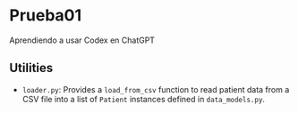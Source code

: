 # Prueba01
Aprendiendo a usar Codex en ChatGPT

## Utilities

- `loader.py`: Provides a `load_from_csv` function to read patient data from a CSV file into a list of `Patient` instances defined in `data_models.py`.
